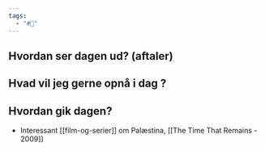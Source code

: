 ```yaml
---
tags:
  - "#📅"
---
```

## Hvordan ser dagen ud? (aftaler)


## Hvad vil jeg gerne opnå i dag ?


## Hvordan gik dagen?
- Interessant [[film-og-serier]] om Palæstina, [[The Time That Remains - 2009]] 